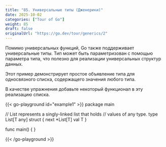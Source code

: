 ```yaml
---
title: "85. Универсальные типы (Дженерики)"
date: 2025-10-02
categories: ["Tour of Go"]
weight: 85
draft: false
originalUrl: "https://go.dev/tour/generics/2"
---
```


Помимо универсальных функций, Go также поддерживает универсальные типы. Тип может быть параметризован с помощью параметра типа, что полезно для реализации универсальных структур данных.

Этот пример демонстрирует простое объявление типа для односвязного списка, содержащего значения любого типа.

В качестве упражнения добавьте некоторый функционал в эту реализацию списка.

{{< go-playground id="example1" >}}
package main

// List represents a singly-linked list that holds
// values of any type.
type List[T any] struct {
    next *List[T]
    val  T
}

func main() {
}


{{< /go-playground >}} 